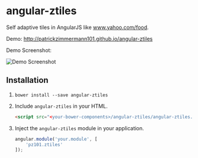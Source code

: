 angular-ztiles
==============

Self adaptive tiles in AngularJS like www.yahoo.com/food.

Demo: http://patrickzimmermann101.github.io/angular-ztiles

Demo Screenshot:

![Demo Screenshot](https://raw.github.com/patrickzimmermann101/angular-ztiles/master/demo.jpg)

## Installation

1. `bower install --save angular-ztiles`
2. Include `angular-ztiles` in your HTML.

    ```html
    <script src="<your-bower-components>/angular-ztiles/angular-ztiles.js"></script>
    ```

3. Inject the `angular-ztiles` module in your application.

    ```js
    angular.module('your.module', [
        'pz101.ztiles'
    ]);
